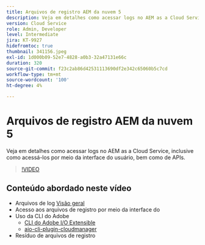 ```yaml
---
title: Arquivos de registro AEM da nuvem 5
description: Veja em detalhes como acessar logs no AEM as a Cloud Service, inclusive como acessá-los por meio da interface do usuário, bem como de APIs.
version: Cloud Service
role: Admin, Developer
level: Intermediate
jira: KT-9927
hidefromtoc: true
thumbnail: 341156.jpeg
exl-id: 1d000b09-52e7-4828-a0b3-32a47131e66c
duration: 320
source-git-commit: f23c2ab86d42531113690df2e342c65060b5c7cd
workflow-type: tm+mt
source-wordcount: '100'
ht-degree: 4%

---
```


# Arquivos de registro AEM da nuvem 5

Veja em detalhes como acessar logs no AEM as a Cloud Service, inclusive como acessá-los por meio da interface do usuário, bem como de APIs.

>[!VIDEO](https://video.tv.adobe.com/v/341156?quality=12&learn=on)

## Conteúdo abordado neste vídeo

+ Arquivos de log [Visão geral](https://experienceleague.adobe.com/docs/experience-manager-learn/cloud-service/debugging/debugging-aem-as-a-cloud-service/logs.html?lang=pt-BR)
+ Acesso aos arquivos de registro por meio da interface do
+ Uso da CLI do Adobe
   + [CLI do Adobe I/O Extensible](https://github.com/adobe/aio-cli)
   + [aio-cli-plugin-cloudmanager](https://github.com/adobe/aio-cli-plugin-cloudmanager/blob/main/README.md)
+ Resíduo de arquivos de registro